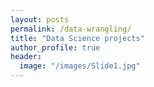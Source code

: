 ```yaml
---
layout: posts
permalink: /data-wrangling/
title: "Data Science projects"
author_profile: true
header:
  image: "/images/Slide1.jpg"
---
```



